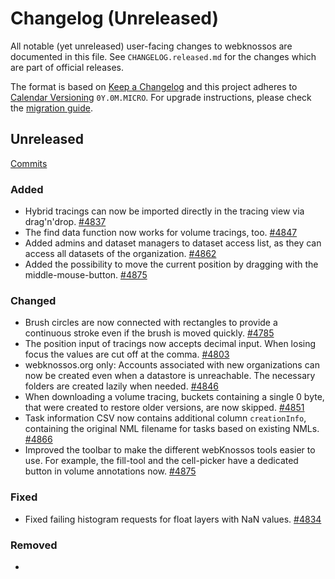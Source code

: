 # Changelog (Unreleased)

All notable (yet unreleased) user-facing changes to webknossos are documented in this file.
See `CHANGELOG.released.md` for the changes which are part of official releases.

The format is based on [Keep a Changelog](http://keepachangelog.com/en/1.0.0/)
and this project adheres to [Calendar Versioning](http://calver.org/) `0Y.0M.MICRO`.
For upgrade instructions, please check the [migration guide](MIGRATIONS.released.md).

## Unreleased
[Commits](https://github.com/scalableminds/webknossos/compare/20.10.0...HEAD)

### Added
- Hybrid tracings can now be imported directly in the tracing view via drag'n'drop. [#4837](https://github.com/scalableminds/webknossos/pull/4837)
- The find data function now works for volume tracings, too. [#4847](https://github.com/scalableminds/webknossos/pull/4847)
- Added admins and dataset managers to dataset access list, as they can access all datasets of the organization. [#4862](https://github.com/scalableminds/webknossos/pull/4862)
- Added the possibility to move the current position by dragging with the middle-mouse-button. [#4875](https://github.com/scalableminds/webknossos/pull/4875)

### Changed
- Brush circles are now connected with rectangles to provide a continuous stroke even if the brush is moved quickly. [#4785](https://github.com/scalableminds/webknossos/pull/4822)
- The position input of tracings now accepts decimal input. When losing focus the values are cut off at the comma. [#4803](https://github.com/scalableminds/webknossos/pull/4803)
- webknossos.org only: Accounts associated with new organizations can now be created even when a datastore is unreachable. The necessary folders are created lazily when needed. [#4846](https://github.com/scalableminds/webknossos/pull/4846)
- When downloading a volume tracing, buckets containing a single 0 byte, that were created to restore older versions, are now skipped. [#4851](https://github.com/scalableminds/webknossos/pull/4851)
- Task information CSV now contains additional column `creationInfo`, containing the original NML filename for tasks based on existing NMLs. [#4866](https://github.com/scalableminds/webknossos/pull/4866)
- Improved the toolbar to make the different webKnossos tools easier to use. For example, the fill-tool and the cell-picker have a dedicated button in volume annotations now. [#4875](https://github.com/scalableminds/webknossos/pull/4875)

### Fixed
- Fixed failing histogram requests for float layers with NaN values. [#4834](https://github.com/scalableminds/webknossos/pull/4834)

### Removed
-
